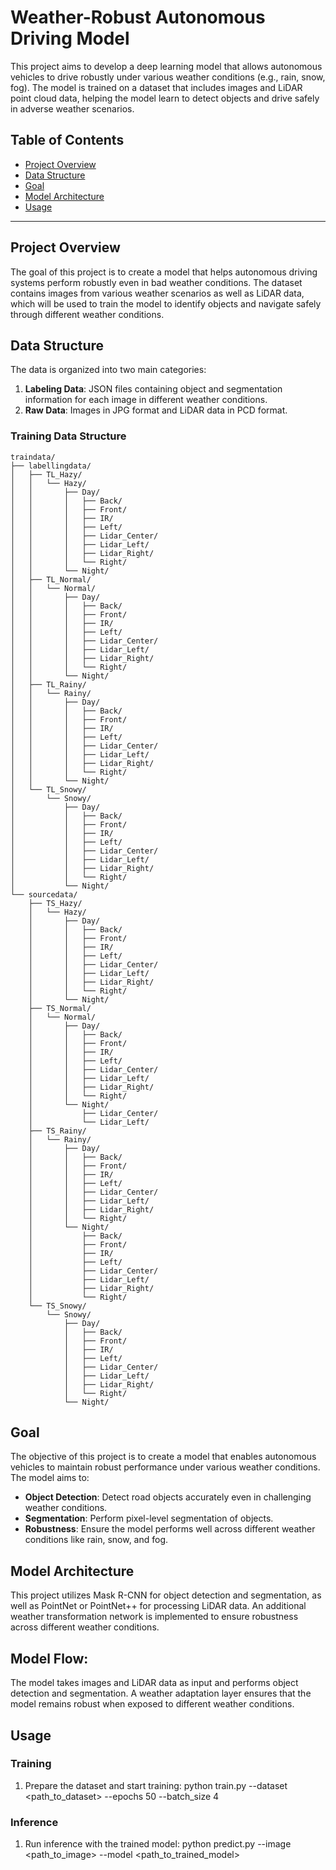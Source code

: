 # Weather-Robust Autonomous Driving Model

This project aims to develop a deep learning model that allows autonomous vehicles to drive robustly under various weather conditions (e.g., rain, snow, fog). The model is trained on a dataset that includes images and LiDAR point cloud data, helping the model learn to detect objects and drive safely in adverse weather scenarios.

## Table of Contents
- [Project Overview](#project-overview)
- [Data Structure](#data-structure)
- [Goal](#goal)
- [Model Architecture](#model-architecture)
- [Usage](#usage)

---

## Project Overview

The goal of this project is to create a model that helps autonomous driving systems perform robustly even in bad weather conditions. The dataset contains images from various weather scenarios as well as LiDAR data, which will be used to train the model to identify objects and navigate safely through different weather conditions.

## Data Structure

The data is organized into two main categories:
1. **Labeling Data**: JSON files containing object and segmentation information for each image in different weather conditions.
2. **Raw Data**: Images in JPG format and LiDAR data in PCD format.

### Training Data Structure

```
traindata/
├── labellingdata/
│   ├── TL_Hazy/
│   │   └── Hazy/
│   │       ├── Day/
│   │       │   ├── Back/
│   │       │   ├── Front/
│   │       │   ├── IR/
│   │       │   ├── Left/
│   │       │   ├── Lidar_Center/
│   │       │   ├── Lidar_Left/
│   │       │   ├── Lidar_Right/
│   │       │   └── Right/
│   │       └── Night/
│   ├── TL_Normal/
│   │   └── Normal/
│   │       ├── Day/
│   │       │   ├── Back/
│   │       │   ├── Front/
│   │       │   ├── IR/
│   │       │   ├── Left/
│   │       │   ├── Lidar_Center/
│   │       │   ├── Lidar_Left/
│   │       │   ├── Lidar_Right/
│   │       │   └── Right/
│   │       └── Night/
│   ├── TL_Rainy/
│   │   └── Rainy/
│   │       ├── Day/
│   │       │   ├── Back/
│   │       │   ├── Front/
│   │       │   ├── IR/
│   │       │   ├── Left/
│   │       │   ├── Lidar_Center/
│   │       │   ├── Lidar_Left/
│   │       │   ├── Lidar_Right/
│   │       │   └── Right/
│   │       └── Night/
│   └── TL_Snowy/
│       └── Snowy/
│           ├── Day/
│           │   ├── Back/
│           │   ├── Front/
│           │   ├── IR/
│           │   ├── Left/
│           │   ├── Lidar_Center/
│           │   ├── Lidar_Left/
│           │   ├── Lidar_Right/
│           │   └── Right/
│           └── Night/
└── sourcedata/
    ├── TS_Hazy/
    │   └── Hazy/
    │       ├── Day/
    │       │   ├── Back/
    │       │   ├── Front/
    │       │   ├── IR/
    │       │   ├── Left/
    │       │   ├── Lidar_Center/
    │       │   ├── Lidar_Left/
    │       │   ├── Lidar_Right/
    │       │   └── Right/
    │       └── Night/
    ├── TS_Normal/
    │   └── Normal/
    │       ├── Day/
    │       │   ├── Back/
    │       │   ├── Front/
    │       │   ├── IR/
    │       │   ├── Left/
    │       │   ├── Lidar_Center/
    │       │   ├── Lidar_Left/
    │       │   ├── Lidar_Right/
    │       │   └── Right/
    │       └── Night/
    │           ├── Lidar_Center/
    │           └── Lidar_Left/
    ├── TS_Rainy/
    │   └── Rainy/
    │       ├── Day/
    │       │   ├── Back/
    │       │   ├── Front/
    │       │   ├── IR/
    │       │   ├── Left/
    │       │   ├── Lidar_Center/
    │       │   ├── Lidar_Left/
    │       │   ├── Lidar_Right/
    │       │   └── Right/
    │       └── Night/
    │           ├── Back/
    │           ├── Front/
    │           ├── IR/
    │           ├── Left/
    │           ├── Lidar_Center/
    │           ├── Lidar_Left/
    │           ├── Lidar_Right/
    │           └── Right/
    └── TS_Snowy/
        └── Snowy/
            ├── Day/
            │   ├── Back/
            │   ├── Front/
            │   ├── IR/
            │   ├── Left/
            │   ├── Lidar_Center/
            │   ├── Lidar_Left/
            │   ├── Lidar_Right/
            │   └── Right/
            └── Night/
```


## Goal

The objective of this project is to create a model that enables autonomous vehicles to maintain robust performance under various weather conditions. The model aims to:
- **Object Detection**: Detect road objects accurately even in challenging weather conditions.
- **Segmentation**: Perform pixel-level segmentation of objects.
- **Robustness**: Ensure the model performs well across different weather conditions like rain, snow, and fog.

## Model Architecture

This project utilizes Mask R-CNN for object detection and segmentation, as well as PointNet or PointNet++ for processing LiDAR data. An additional weather transformation network is implemented to ensure robustness across different weather conditions.

## Model Flow:

The model takes images and LiDAR data as input and performs object detection and segmentation.
A weather adaptation layer ensures that the model remains robust when exposed to different weather conditions.

## Usage
### Training

1. Prepare the dataset and start training:
   python train.py --dataset <path_to_dataset> --epochs 50 --batch_size 4
### Inference

1. Run inference with the trained model:
   python predict.py --image <path_to_image> --model <path_to_trained_model>
